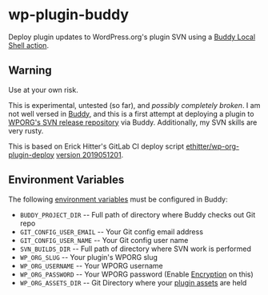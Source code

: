 # wp-plugin-buddy

Deploy plugin updates to WordPress.org's plugin SVN using a [Buddy Local Shell action](https://buddy.works/actions/terminal).

## Warning

Use at your own risk.

This is experimental, untested (so far), and _possibly completely broken_. I am not well versed in [Buddy](https://buddy.works/), and this is a first attempt at deploying a plugin to [WPORG's SVN release repository](https://developer.wordpress.org/plugins/wordpress-org/how-to-use-subversion/) via Buddy. Additionally, my SVN skills are very rusty.

This is based on Erick Hitter's GitLab CI deploy script [ethitter/wp-org-plugin-deploy](https://github.com/ethitter/wp-org-plugin-deploy) [version 2019051201](https://github.com/ethitter/wp-org-plugin-deploy/blob/master/scripts/deploy.sh#L19).

## Environment Variables

The following [environment variables](https://buddy.works/docs/pipelines/environment-variables) must be configured in Buddy:

* `BUDDY_PROJECT_DIR` -- Full path of directory where Buddy checks out Git repo
* `GIT_CONFIG_USER_EMAIL` -- Your Git config email address
* `GIT_CONFIG_USER_NAME` -- Your Git config user name
* `SVN_BUILDS_DIR` -- Full path of directory where SVN work is performed
* `WP_ORG_SLUG` -- Your plugin's WPORG slug
* `WP_ORG_USERNAME` -- Your WPORG username
* `WP_ORG_PASSWORD` -- Your WPORG password (Enable [Encryption](https://buddy.works/docs/pipelines/handling-secrets#environment-variables-encryption) on this)
* `WP_ORG_ASSETS_DIR` -- Git Directory where your [plugin assets](https://developer.wordpress.org/plugins/wordpress-org/plugin-assets/) are held
